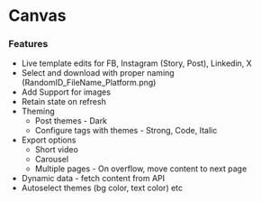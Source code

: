 # Canvas

### Features

- Live template edits for FB, Instagram (Story, Post), Linkedin, X
- Select and download with proper naming (RandomID_FileName_Platform.png)
- Add Support for images
- Retain state on refresh
- Theming
  - Post themes - Dark
  - Configure tags with themes - Strong, Code, Italic
- Export options
  - Short video
  - Carousel
  - Multiple pages - On overflow, move content to next page
- Dynamic data - fetch content from API
- Autoselect themes (bg color, text color) etc
